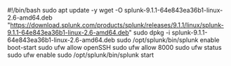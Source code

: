 #!/bin/bash
sudo apt update -y
wget -O splunk-9.1.1-64e843ea36b1-linux-2.6-amd64.deb "https://download.splunk.com/products/splunk/releases/9.1.1/linux/splunk-9.1.1-64e843ea36b1-linux-2.6-amd64.deb"
sudo dpkg -i splunk-9.1.1-64e843ea36b1-linux-2.6-amd64.deb
sudo /opt/splunk/bin/splunk enable boot-start 
sudo ufw allow openSSH
sudo ufw allow 8000
sudo ufw status
sudo ufw enable
sudo /opt/splunk/bin/splunk start
